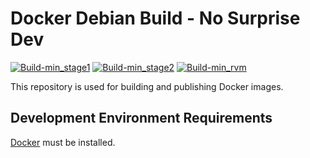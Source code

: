 # Docker Debian Build - No Surprise Dev

[![Build-min_stage1](https://github.com/nosurprisedev/docker-debian-build-nosurprisedev/actions/workflows/min-stage1.yml/badge.svg)](https://github.com/nosurprisedev/docker-debian-build-nosurprisedev/actions/workflows/min-stage1.yml)
[![Build-min_stage2](https://github.com/nosurprisedev/docker-debian-build-nosurprisedev/actions/workflows/min-stage2.yml/badge.svg)](https://github.com/nosurprisedev/docker-debian-build-nosurprisedev/actions/workflows/min-stage2.yml)
[![Build-min_rvm](https://github.com/nosurprisedev/docker-debian-build-nosurprisedev/actions/workflows/min-rvm.yml/badge.svg)](https://github.com/nosurprisedev/docker-debian-build-nosurprisedev/actions/workflows/min-rvm.yml)

This repository is used for building and publishing Docker images.

## Development Environment Requirements
[Docker](https://www.docker.com/) must be installed.
